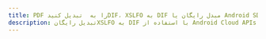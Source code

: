 ---title: PDF را به  تبدیل کنیدDIF، XSLFO به DIF مبدل رایگان یا Android SDKdescription: تبدیل رایگانXSLFO به DIF با استفاده از Android Cloud APIs & SDK همچنین اسناد PDF را در Cloud ایجاد، ویرایش و رندر کنید.---